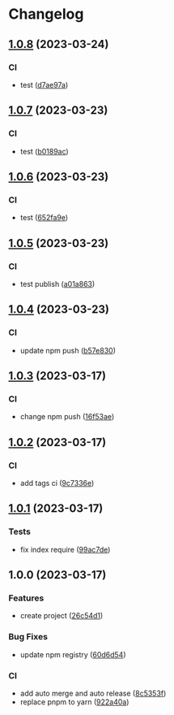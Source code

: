 # Changelog

## [1.0.8](https://github.com/kaishens-cn/snowflake/compare/v1.0.7...v1.0.8) (2023-03-24)


### CI

* test ([d7ae97a](https://github.com/kaishens-cn/snowflake/commit/d7ae97a91c662878bfbcf9f67f6859199960665e))

## [1.0.7](https://github.com/kaishens-cn/snowflake/compare/v1.0.6...v1.0.7) (2023-03-23)


### CI

* test ([b0189ac](https://github.com/kaishens-cn/snowflake/commit/b0189ac29882aabc586e889814df5c7954d5bac8))

## [1.0.6](https://github.com/kaishens-cn/snowflake/compare/v1.0.5...v1.0.6) (2023-03-23)


### CI

* test ([652fa9e](https://github.com/kaishens-cn/snowflake/commit/652fa9ebfeedf949a659a7c7d77c3537d0e790c1))

## [1.0.5](https://github.com/kaishens-cn/snowflake/compare/v1.0.4...v1.0.5) (2023-03-23)


### CI

* test publish ([a01a863](https://github.com/kaishens-cn/snowflake/commit/a01a863804dfe22a9187f72d1cd444a6a3e0cd43))

## [1.0.4](https://github.com/kaishens-cn/snowflake/compare/v1.0.3...v1.0.4) (2023-03-23)


### CI

* update npm push ([b57e830](https://github.com/kaishens-cn/snowflake/commit/b57e83053907a925a1ad01eefe883e66a104625c))

## [1.0.3](https://github.com/kaishens-cn/snowflake/compare/v1.0.2...v1.0.3) (2023-03-17)


### CI

* change npm push ([16f53ae](https://github.com/kaishens-cn/snowflake/commit/16f53aeaa4f2609f08d1c0fbd768d8a7fbedcd93))

## [1.0.2](https://github.com/kaishens-cn/snowflake/compare/v1.0.1...v1.0.2) (2023-03-17)


### CI

* add tags ci ([9c7336e](https://github.com/kaishens-cn/snowflake/commit/9c7336e006a5896d2dd72edd8d66a0d2229f497b))

## [1.0.1](https://github.com/kaishens-cn/snowflake/compare/v1.0.0...v1.0.1) (2023-03-17)


### Tests

* fix index require ([99ac7de](https://github.com/kaishens-cn/snowflake/commit/99ac7de108c6e63d559ddca0d8ef62a2451fc1ab))

## 1.0.0 (2023-03-17)


### Features

* create project ([26c54d1](https://github.com/kaishens-cn/snowflake/commit/26c54d1f749909ff5a27863955b8718c5626ec5a))


### Bug Fixes

* update npm registry ([60d6d54](https://github.com/kaishens-cn/snowflake/commit/60d6d546bed8e4559649e3284256ec4f58df91d6))


### CI

* add auto merge and auto release ([8c5353f](https://github.com/kaishens-cn/snowflake/commit/8c5353fbbb4505fea437775fb14bc0a2b82de537))
* replace pnpm to yarn ([922a40a](https://github.com/kaishens-cn/snowflake/commit/922a40a2abfd26b4ba8809039bc2a9d75660d0de))
